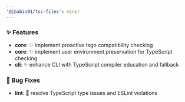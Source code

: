 ```yaml
---
'@jbabin91/tsc-files': minor
---
```


### ✨ Features

- **core**: :sparkles: implement proactive tsgo compatibility checking
- **core**: :sparkles: implement user environment preservation for TypeScript checking
- **cli**: ✨ enhance CLI with TypeScript compiler education and fallback

### 🐛 Bug Fixes

- **lint**: :bug: resolve TypeScript type issues and ESLint violations
